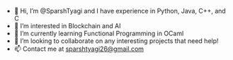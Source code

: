 - 👋 Hi, I’m @SparshTyagi and I have experience in Python, Java, C++, and C
- 👀 I’m interested in Blockchain and AI
- 🌱 I’m currently learning Functional Programming in OCaml
- 💞️ I’m looking to collaborate on any interesting projects that need help!
- 📫 Contact me at sparshtyagi26@gmail.com

<!---
SparshTyagi/SparshTyagi is a ✨ special ✨ repository because its `README.md` (this file) appears on your GitHub profile.
You can click the Preview link to take a look at your changes.
--->
